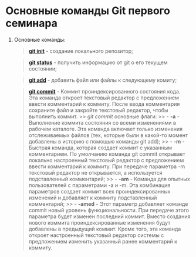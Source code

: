 # Основные команды Git первого семинара

1. Основные команды:
    > [**git init**](https://www.atlassian.com/ru/git/tutorials/setting-up-a-repository#:~:text=%D0%98%D0%BD%D0%B8%D1%86%D0%B8%D0%B0%D0%BB%D0%B8%D0%B7%D0%B0%D1%86%D0%B8%D1%8F%20%D0%BD%D0%BE%D0%B2%D0%BE%D0%B3%D0%BE%20%D1%80%D0%B5%D0%BF%D0%BE%D0%B7%D0%B8%D1%82%D0%BE%D1%80%D0%B8%D1%8F%3A%20git%20init) - создание локального репозитор;

    > [**git status**](https://www.atlassian.com/ru/git/tutorials/inspecting-a-repository#:~:text=tag%20git%20blame-,git%20status,-%D0%9A%D0%BE%D0%BC%D0%B0%D0%BD%D0%B4%D0%B0) - получить информацию от git о его текущем состоянии;

    > [**git add**](https://www.atlassian.com/ru/git/tutorials/saving-changes#:~:text=.-,git%20add,-%D0%9A%D0%BE%D0%BC%D0%B0%D0%BD%D0%B4%D0%B0) - добавить файл или файлы к следующему комиту;

    > [**git commit**](https://www.atlassian.com/ru/git/tutorials/saving-changes/git-commit#:~:text=Search-,Git%20commit,-git%20add%20git) - Коммит проиндексированного состояния кода. Эта команда откроет текстовый редактор с предложением ввести комментарий к коммиту. После ввода комментария сохраните файл и закройте текстовый редактор, чтобы выполнить коммит.
        >> *git commit* основные флаги:
        >> - **-a** - Выполнение коммита состояния со всеми изменениями в рабочем каталоге. Эта команда включает только изменения отслеживаемых файлов (тех, которые были в какой-то момент добавлены в историю с помощью команды git add);
        >> - **-m** - Быстрая команда, которая создает коммит с указанным комментарием. По умолчанию команда git commit открывает локально настроенный текстовый редактор с предложением ввести комментарий к коммиту. При передаче параметра -m текстовый редактор не открывается, а используется подставленный комментарий;
        >> - **-am** - Команда для опытных пользователей с параметрами -a и -m. Эта комбинация параметров создает коммит всех проиндексированных изменений и добавляет к коммиту подставленный комментарий;
        >> - **-amed** - Этот параметр добавляет команде commit новый уровень функциональности. При передаче этого параметра будет изменен последний коммит. Вместо создания нового коммита проиндексированные изменения будут добавлены в предыдущий коммит. Кроме того, эта команда откроет настроенный текстовый редактор системы с предложением изменить указанный ранее комментарий к коммиту.
